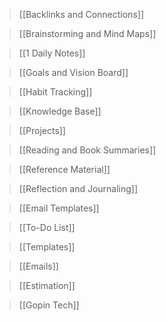 >[[Backlinks and Connections]]

>[[Brainstorming and Mind Maps]]

>[[1 Daily Notes]]

>[[Goals and Vision Board]]

>[[Habit Tracking]]

>[[Knowledge Base]]

>[[Projects]]

>[[Reading and Book Summaries]]

>[[Reference Material]]

>[[Reflection and Journaling]]

>[[Email Templates]]

>[[To-Do List]]

>[[Templates]]

>[[Emails]]

>[[Estimation]]

> [[Gopin Tech]]
> 












